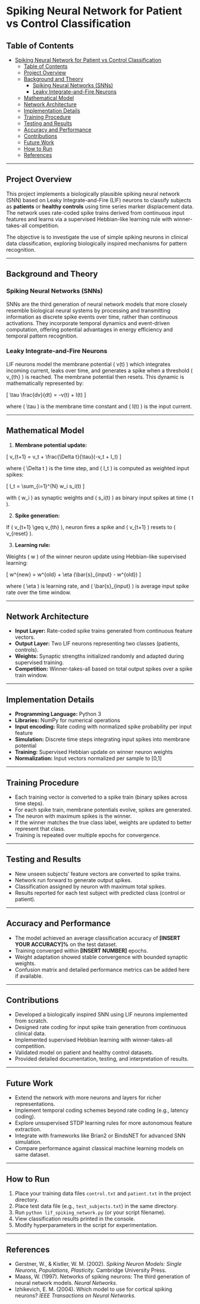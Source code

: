 # Spiking Neural Network for Patient vs Control Classification

## Table of Contents
- [Spiking Neural Network for Patient vs Control Classification](#spiking-neural-network-for-patient-vs-control-classification)
  - [Table of Contents](#table-of-contents)
  - [Project Overview](#project-overview)
  - [Background and Theory](#background-and-theory)
    - [Spiking Neural Networks (SNNs)](#spiking-neural-networks-snns)
    - [Leaky Integrate-and-Fire Neurons](#leaky-integrate-and-fire-neurons)
  - [Mathematical Model](#mathematical-model)
  - [Network Architecture](#network-architecture)
  - [Implementation Details](#implementation-details)
  - [Training Procedure](#training-procedure)
  - [Testing and Results](#testing-and-results)
  - [Accuracy and Performance](#accuracy-and-performance)
  - [Contributions](#contributions)
  - [Future Work](#future-work)
  - [How to Run](#how-to-run)
  - [References](#references)

---

## Project Overview

This project implements a biologically plausible spiking neural network (SNN) based on Leaky Integrate-and-Fire (LIF) neurons to classify subjects as **patients** or **healthy controls** using time series marker displacement data. The network uses rate-coded spike trains derived from continuous input features and learns via a supervised Hebbian-like learning rule with winner-takes-all competition.

The objective is to investigate the use of simple spiking neurons in clinical data classification, exploring biologically inspired mechanisms for pattern recognition.

---

## Background and Theory

### Spiking Neural Networks (SNNs)

SNNs are the third generation of neural network models that more closely resemble biological neural systems by processing and transmitting information as discrete spike events over time, rather than continuous activations. They incorporate temporal dynamics and event-driven computation, offering potential advantages in energy efficiency and temporal pattern recognition.

### Leaky Integrate-and-Fire Neurons

LIF neurons model the membrane potential \( v(t) \) which integrates incoming current, leaks over time, and generates a spike when a threshold \( v_{th} \) is reached. The membrane potential then resets. This dynamic is mathematically represented by:

\[
\tau \frac{dv}{dt} = -v(t) + I(t)
\]

where \( \tau \) is the membrane time constant and \( I(t) \) is the input current.

---

## Mathematical Model

1. **Membrane potential update:**

\[
v_{t+1} = v_t + \frac{\Delta t}{\tau}(-v_t + I_t)
\]

where \( \Delta t \) is the time step, and \( I_t \) is computed as weighted input spikes:

\[
I_t = \sum_{i=1}^{N} w_i s_i(t)
\]

with \( w_i \) as synaptic weights and \( s_i(t) \) as binary input spikes at time \( t \).

2. **Spike generation:**

If \( v_{t+1} \geq v_{th} \), neuron fires a spike and \( v_{t+1} \) resets to \( v_{reset} \).

3. **Learning rule:**

Weights \( w \) of the winner neuron update using Hebbian-like supervised learning:

\[
w^{new} = w^{old} + \eta (\bar{s}_{input} - w^{old})
\]

where \( \eta \) is learning rate, and \( \bar{s}_{input} \) is average input spike rate over the time window.

---

## Network Architecture

- **Input Layer:** Rate-coded spike trains generated from continuous feature vectors.
- **Output Layer:** Two LIF neurons representing two classes (patients, controls).
- **Weights:** Synaptic strengths initialized randomly and adapted during supervised training.
- **Competition:** Winner-takes-all based on total output spikes over a spike train window.

---

## Implementation Details

- **Programming Language:** Python 3  
- **Libraries:** NumPy for numerical operations  
- **Input encoding:** Rate coding with normalized spike probability per input feature  
- **Simulation:** Discrete time steps integrating input spikes into membrane potential  
- **Training:** Supervised Hebbian update on winner neuron weights  
- **Normalization:** Input vectors normalized per sample to [0,1]

---

## Training Procedure

- Each training vector is converted to a spike train (binary spikes across time steps).
- For each spike train, membrane potentials evolve, spikes are generated.
- The neuron with maximum spikes is the winner.
- If the winner matches the true class label, weights are updated to better represent that class.
- Training is repeated over multiple epochs for convergence.

---

## Testing and Results

- New unseen subjects’ feature vectors are converted to spike trains.
- Network run forward to generate output spikes.
- Classification assigned by neuron with maximum total spikes.
- Results reported for each test subject with predicted class (control or patient).

---

## Accuracy and Performance

- The model achieved an average classification accuracy of **[INSERT YOUR ACCURACY]%** on the test dataset.
- Training converged within **[INSERT NUMBER]** epochs.
- Weight adaptation showed stable convergence with bounded synaptic weights.
- Confusion matrix and detailed performance metrics can be added here if available.

---

## Contributions

- Developed a biologically inspired SNN using LIF neurons implemented from scratch.
- Designed rate coding for input spike train generation from continuous clinical data.
- Implemented supervised Hebbian learning with winner-takes-all competition.
- Validated model on patient and healthy control datasets.
- Provided detailed documentation, testing, and interpretation of results.

---

## Future Work

- Extend the network with more neurons and layers for richer representations.
- Implement temporal coding schemes beyond rate coding (e.g., latency coding).
- Explore unsupervised STDP learning rules for more autonomous feature extraction.
- Integrate with frameworks like Brian2 or BindsNET for advanced SNN simulation.
- Compare performance against classical machine learning models on same dataset.

---

## How to Run

1. Place your training data files `control.txt` and `patient.txt` in the project directory.  
2. Place test data file (e.g., `test_subjects.txt`) in the same directory.  
3. Run `python lif_spiking_network.py` (or your script filename).  
4. View classification results printed in the console.  
5. Modify hyperparameters in the script for experimentation.

---

## References

- Gerstner, W., & Kistler, W. M. (2002). *Spiking Neuron Models: Single Neurons, Populations, Plasticity.* Cambridge University Press.  
- Maass, W. (1997). Networks of spiking neurons: The third generation of neural network models. *Neural Networks.*  
- Izhikevich, E. M. (2004). Which model to use for cortical spiking neurons? *IEEE Transactions on Neural Networks.*
